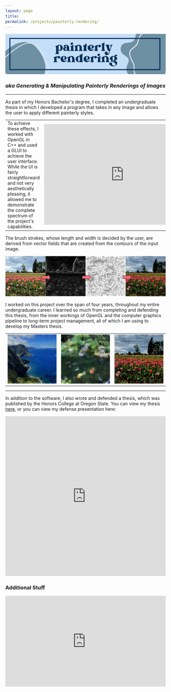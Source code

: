 ```yaml
---
layout: page
title: 
permalink: /projects/painterly-rendering/
---
```


<a href=""><img src="/images/Page_Banners/painterly_rendering_banner.png" alt="Painterly Rendering"></a>

### *aka Generating & Manipulating Painterly Renderings of Images*

---

As part of my Honors Bachelor's degree, I completed an undergraduate thesis in which I developed a program that takes in any image and allows the user to apply different painterly styles. 

<table style="border-collapse: collapse; border: none;">
  <tr style="border: none;">
    <td style="border: none;">
      To achieve these effects, I worked with OpenGL in C++ and used a GLUI to achieve the user interface. While the UI is fairly straightforward and not very aesthetically pleasing, it allowed me to demonstrate the complete spectrum of the project's capabilities.
    </td>
    <td style="border: none;">
  <iframe width="500" height="315" src="https://www.youtube.com/embed/ONYOUyRoYRo?si=Py419f9IDvU6DXx8&amp;controls=0" title="YouTube video player" frameborder="0" allow="accelerometer; autoplay; clipboard-write; encrypted-media; gyroscope; picture-in-picture; web-share" referrerpolicy="strict-origin-when-cross-origin" allowfullscreen></iframe>
    </td>
  </tr>
  </table>

The brush strokes, whose length and width is decided by the user, are derived from vector fields that are created from the contours of the input image.

  <img src="/images/painterly_rendering/tulips_process.JPG" alt="Painterly Rendering">

I worked on this project over the span of four years, throughout my entire undergraduate career. I learned so much from completing and defending this thesis, from the inner workings of OpenGL and the computer graphics pipeline to long-term project management, all of which I am using to develop my Masters thesis. 

<table style="border-collapse: collapse; border: none;">
  <tr style="border: none;">
    <td style="border: none;">
        <img src="/images/painterly_rendering/hawaii.JPG" alt="Painterly Rendering">
    </td>
    <td style="border: none;">
<img src="/images/painterly_rendering/koi.JPG" alt="Painterly Rendering">
    </td>
    <td style="border: none;">
<img src="/images/painterly_rendering/tulips.JPG" alt="Painterly Rendering">
    </td>
  </tr>
  </table>

---

In addition to the software, I also wrote and defended a thesis, which was published by the Honors College at Oregon State. You can view my thesis [here](https://ir.library.oregonstate.edu/concern/honors_college_theses/bn999f86n?locale=en), or you can view my defense presentation here:

<iframe src="https://docs.google.com/presentation/d/e/2PACX-1vTVZkkz2PZIwq0LX7uaYqh3-TqYbXYSbrCTaGOEh1AQaGwmR8D4uPluiqcNg0eGKRBsbDASsBNg7jmr/embed?start=false&loop=true&delayms=3000" frameborder="0" width="100%" height="500" allowfullscreen="true" mozallowfullscreen="true" webkitallowfullscreen="true"></iframe>

### Additional Stuff 


<div style="position: relative; padding-bottom: 56.25%; height: 0; overflow: hidden; max-width: 100%; height: auto;">
  <iframe style="position: absolute; top: 0; left: 0; width: 100%; height: 100%;" src="https://www.youtube.com/embed/Wldzj5GXh2c?si=3CuCWLUV0BhN5PsV&amp;controls=0" title="YouTube video player" frameborder="0" allow="accelerometer; autoplay; clipboard-write; encrypted-media; gyroscope; picture-in-picture; web-share" referrerpolicy="strict-origin-when-cross-origin" allowfullscreen></iframe>
</div>
